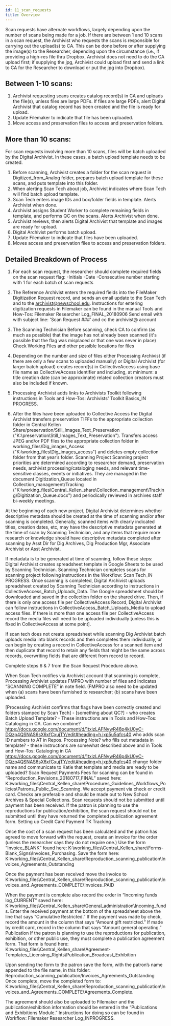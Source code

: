 ```yaml
---
id: 11_scan_requests
title: Overview
---
```

Scan requests have alternate workflows, largely depending upon the number of scans being made for a job. If there are between 1 and 10 scans in a scan request, the Archivist who requests the scans is responsible for carrying out the upload(s) to CA. This can be done before or after supplying the image(s) to the Researcher, depending upon the circumstance (i.e., if providing a high-res file thru Dropbox, Archivist does not need to do the CA upload first; if supplying the jpg, Archivist could upload first and send a link to CA for the Researcher to download or put the jpg into Dropbox).

## Between 1-10 scans:
1. Archivist requesting scans creates catalog record(s) in CA and uploads the file(s), unless files are large PDFs. If files are large PDFs, alert Digital Archivist that catalog record has been created and the file is ready for upload.
2. Update Filemaker to indicate that file has been uploaded.
3. Move access and preservation files to access and preservation folders.

## More than 10 scans:
For scan requests involving more than 10 scans, files will be batch uploaded by the Digital Archivist. In these cases, a batch upload template needs to be created.

1. Before scanning, Archivist creates a folder for the scan request in Digitized_from_Analog folder, prepares batch upload template for these scans, and puts template into this folder.
2. When alerting Scan Tech about job, Archivist indicates where Scan Tech will find batch upload template.
3. Scan Tech enters image IDs and box/folder fields in template. Alerts Archivist when done.
4. Archivist assigns Student Worker to complete remaining fields in template, and performs QC on the scans. Alerts Archivist when done.
5. Archivist reviews, then alerts Digital Archivist that template and images are ready for upload.
6. Digital Archivist performs batch upload.
7. Update Filemaker to indicate that files have been uploaded.
8. Moves access and preservation files to access and preservation folders.


## Detailed Breakdown of Process
1. For each scan request, the researcher should complete required fields on the scan request flag:
-Initials
-Date
-Consecutive number starting with 1 for each batch of scan requests

2. The Reference Archivist enters the required fields into the FileMaker Digitization Request record, and sends an email update to the Scan Tech and to the archivist@newschool.edu. 
Instructions for entering digitization requests in Filemaker can be found in the manual Tools and How-Tos: Filemaker Researcher Log_FINAL_20180906
Send email with with subject line: 'Scan Request ###’ and cc the archivist@ account

3. The Scanning Technician
Before scanning, check CA to confirm (as much as possible) that the image has not already been scanned (it's possible that the flag was misplaced or that one was never in place)
Check Working Files and other possible locations for files 

4.  Depending on the number and size of files either Processing Archivist (if there are only a few scans to uploaded manually) or Digital Archivist (for larger batch upload) creates record(s) in CollectiveAccess using base file name as CollectiveAccess identifier and including, at minimum:
a title
creation date (can be approximate)
related collection
creators must also be included if known. 

5. Processing Archivist adds links to Archivists Toolkit following instructions in Tools and How-Tos: Archivists' Toolkit Basics_IN PROGRESS.

6. After the files have been uploaded to Collective Access the Digital Archivist transfers preservation TIFFs to the appropriate collection folder in Central Kellen Share/preservation/Still_Images_Text_Preservation ("K:\preservation\Still_Images_Text_Preservation"). Transfers access JPEG and/or PDF files to the appropriate collection folder in working_files/Dig_images_Access ("K:\working_files\Dig_images_access") and deletes empty collection folder from that year’s folder.
Scanning Project
Scanning project priorities are determined according to researcher demand, preservation needs, archivist processing/cataloging needs, and relevant time-sensitive classes, events or initiatives. They are managed in the document Digitization_Queue located in Collection_management/Tracking ("K:\working_files\Central_Kellen_share\Collection_management\Tracking\Digitization_Queue.docx") and periodically reviewed in archives staff bi-weekly meetings.

At the beginning of each new project, Digital Archivist determines whether descriptive metadata should be created at the time of scanning and/or after scanning is completed. Generally, scanned items with clearly indicated titles, creation dates, etc, may have the descriptive metadata generated at the time of scan by Scanning Technician, and any items that require more research or knowledge should have descriptive metadata completed after scanning by Asst Dir for Dig Archives, Dig Production Mgr, Associate Archivist or Asst Archivist. 

If metadata is to be generated at time of scanning, follow these steps:
Digital Archivist creates spreadsheet template in Google Sheets to be used by Scanning Technician.
Scanning Technician completes scans for scanning project following instructions in the Workflow: Scan Tech_IN PROGRESS.
Once scanning is completed, Digital Archivist uploads spreadsheet created by Scanning Technician according to instructions in CollectiveAccess_Batch_Uploads_Data.  The Google spreadsheet should be downloaded and saved in the collection folder on the shared drive.
Then, if there is only one access file per CollectiveAccess Record, Digital Archivist can follow instructions in CollectiveAccess_Batch_Uploads_Media to upload access files. If there is more than one access file per CollectiveAccess record the media files will need to be uploaded individually [unless this is fixed in CollectiveAccess at some point].

If scan tech does not create spreadsheet while scanning Dig Archivist batch uploads media into blank records and then completes them individually, or can begin by creating a record in CollectiveAccess for a scanned item and then duplicate that record to retain any fields that might be the same across records, overwriting fields that are different from record to record.

Complete steps 6 & 7 from the Scan Request Procedure above.

When Scan Tech notifies via Archivist account that scanning is complete, Processing Archivist updates FMPRO with number of files and indicates “SCANNING COMPLETE” in note field. (FMPRO also need to be updated when (a) scans have been furnished to researcher; (b) scans have been uploaded.

[Processing Archivist confirms that flags have been correctly created and folders stamped by Scan Tech] - [something about QC?] - 
who creates Batch Upload Template? - These instructions are in Tools and How-Tos: Cataloging in CA. Can we combine? https://docs.google.com/document/d/1txizLAFNywR46p4kU0yC-DQzp4QSNAS6sX6xfCxujTY/edit#heading=h.jxp5u5qfcs40
who adds scan ID numbers to AT in Repos. Processing Note?
who fills out metadata in template? - these instructions are somewhat described above and in Tools and How-Tos: Cataloging in CA https://docs.google.com/document/d/1txizLAFNywR46p4kU0yC-DQzp4QSNAS6sX6xfCxujTY/edit#heading=h.jxp5u5qfcs40
change folder name and communicate to Katie that template and media are ready to be uploaded?
Scan Request Payments
Fees for scanning can be found in “Reproduction_Revisions_20180717_FINAL” saved here: K:\working_files\Central_Kellen_share\Procedures_Guidelines_Workflows_Policies\Patrons_Public_Svc_Scanning. We accept payment via check or credit card. Checks are preferable and should be made out to New School Archives & Special Collections. Scan requests should not be submitted until payment has been received. If the patron is planning to use the reproductions for publication/exhibition, the scan request should not be submitted until they have returned the completed publication agreement form.
Setting up Credit Card Payment
TK
Tracking

Once the cost of a scan request has been calculated and the patron has agreed to move forward with the request, create an invoice for the order (unless the researcher says they do not require one.) Use the form “Invoice_BLANK” found here: K:\working_files\Central_Kellen_share\Forms-Blank_Signs\Invoices_Purchasing. Save the form here: K:\working_files\Central_Kellen_share\Reproduction_scanning_publication\Invoices_Agreements_Outstanding

Once the payment has been received move the invoice to K:\working_files\Central_Kellen_share\Reproduction_scanning_publication\Invoices_and_Agreements_COMPLETE\Invoices_PAID

When the payment is complete also record the order in “Incoming funds log_CURRENT” saved here: K:\working_files\Central_Kellen_share\General_administration\Incoming_funds. Enter the received payment at the bottom of the spreadsheet above the line that says “Cumulative Restricted.” If the payment was made by check, record the amount in the column that says “Amount gift restricted.” If made by credit card, record in the column that says “Amount general operating.”
Publication
If the patron is planning to use the reproductions for publication, exhibition, or other public use, they must complete a publication agreement form. That form is found here: K:\working_files\Central_Kellen_share\Agreement-Templates_Licensing_Rights\Publication_Broadcast_Exhibition

Upon sending the form to the patron save the form, with the patron’s name appended to the file name, in this folder: Reproduction_scanning_publication/Invoices_Agreements_Outstanding
Once complete, move the completed form to: K:\working_files\Central_Kellen_share\Reproduction_scanning_publication\Invoices_and_Agreements_COMPLETE\Agreements_Complete.

The agreement should also be uploaded to Filemaker and the publication/exhibition information should be entered in the “Publications and Exhibitions Module.” Instructions for doing so can be found in Workflow: Filemaker Researcher Log_INPROGRESS. 
